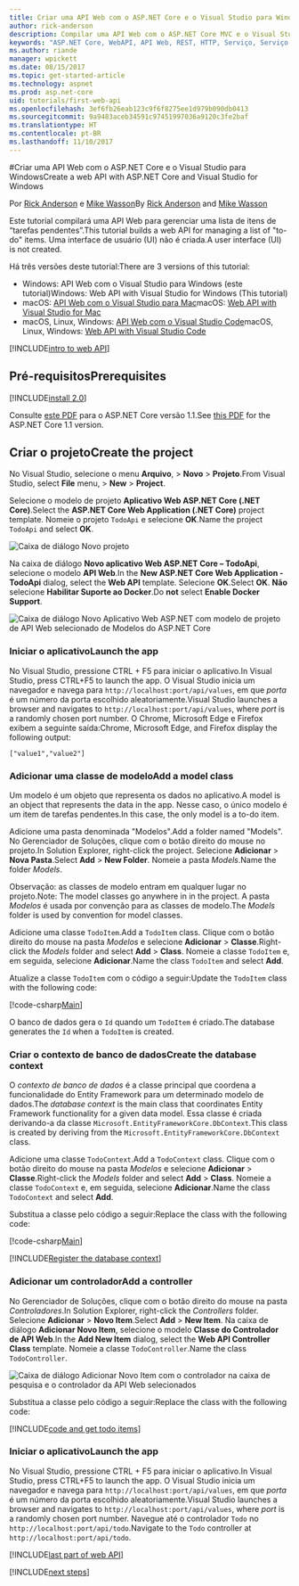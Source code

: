 ```yaml
---
title: Criar uma API Web com o ASP.NET Core e o Visual Studio para Windows
author: rick-anderson
description: Compilar uma API Web com o ASP.NET Core MVC e o Visual Studio para Windows
keywords: "ASP.NET Core, WebAPI, API Web, REST, HTTP, Serviço, Serviço HTTP"
ms.author: riande
manager: wpickett
ms.date: 08/15/2017
ms.topic: get-started-article
ms.technology: aspnet
ms.prod: asp.net-core
uid: tutorials/first-web-api
ms.openlocfilehash: 3ef6fb26eab123c9f6f8275ee1d979b090db0413
ms.sourcegitcommit: 9a9483aceb34591c97451997036a9120c3fe2baf
ms.translationtype: HT
ms.contentlocale: pt-BR
ms.lasthandoff: 11/10/2017
---
```

#<a name="create-a-web-api-with-aspnet-core-and-visual-studio-for-windows"></a><span data-ttu-id="a5950-104">Criar uma API Web com o ASP.NET Core e o Visual Studio para Windows</span><span class="sxs-lookup"><span data-stu-id="a5950-104">Create a web API with ASP.NET Core and Visual Studio for Windows</span></span>

<span data-ttu-id="a5950-105">Por [Rick Anderson](https://twitter.com/RickAndMSFT) e [Mike Wasson](https://github.com/mikewasson)</span><span class="sxs-lookup"><span data-stu-id="a5950-105">By [Rick Anderson](https://twitter.com/RickAndMSFT) and [Mike Wasson](https://github.com/mikewasson)</span></span>

<span data-ttu-id="a5950-106">Este tutorial compilará uma API Web para gerenciar uma lista de itens de “tarefas pendentes”.</span><span class="sxs-lookup"><span data-stu-id="a5950-106">This tutorial builds a web API for managing a list of "to-do" items.</span></span> <span data-ttu-id="a5950-107">Uma interface de usuário (UI) não é criada.</span><span class="sxs-lookup"><span data-stu-id="a5950-107">A user interface (UI) is not created.</span></span>

<span data-ttu-id="a5950-108">Há três versões deste tutorial:</span><span class="sxs-lookup"><span data-stu-id="a5950-108">There are 3 versions of this tutorial:</span></span>

* <span data-ttu-id="a5950-109">Windows: API Web com o Visual Studio para Windows (este tutorial)</span><span class="sxs-lookup"><span data-stu-id="a5950-109">Windows: Web API with Visual Studio for Windows (This tutorial)</span></span>
* <span data-ttu-id="a5950-110">macOS: [API Web com o Visual Studio para Mac](xref:tutorials/first-web-api-mac)</span><span class="sxs-lookup"><span data-stu-id="a5950-110">macOS: [Web API with Visual Studio for Mac](xref:tutorials/first-web-api-mac)</span></span>
* <span data-ttu-id="a5950-111">macOS, Linux, Windows: [API Web com o Visual Studio Code](xref:tutorials/web-api-vsc)</span><span class="sxs-lookup"><span data-stu-id="a5950-111">macOS, Linux, Windows: [Web API with Visual Studio Code](xref:tutorials/web-api-vsc)</span></span>

<!-- WARNING: The code AND images in this doc are used by uid: tutorials/web-api-vsc, tutorials/first-web-api-mac and tutorials/first-web-api. If you change any code/images in this tutorial, update uid: tutorials/web-api-vsc -->

[!INCLUDE[intro to web API](../includes/webApi/intro.md)]

## <a name="prerequisites"></a><span data-ttu-id="a5950-112">Pré-requisitos</span><span class="sxs-lookup"><span data-stu-id="a5950-112">Prerequisites</span></span>

[!INCLUDE[install 2.0](../includes/install2.0.md)]

<span data-ttu-id="a5950-113">Consulte [este PDF](https://github.com/aspnet/Docs/blob/master/aspnetcore/tutorials/first-web-api/_static/_webAPI.pdf) para o ASP.NET Core versão 1.1.</span><span class="sxs-lookup"><span data-stu-id="a5950-113">See [this PDF](https://github.com/aspnet/Docs/blob/master/aspnetcore/tutorials/first-web-api/_static/_webAPI.pdf) for the ASP.NET Core 1.1 version.</span></span>

## <a name="create-the-project"></a><span data-ttu-id="a5950-114">Criar o projeto</span><span class="sxs-lookup"><span data-stu-id="a5950-114">Create the project</span></span>

<span data-ttu-id="a5950-115">No Visual Studio, selecione o menu **Arquivo**, > **Novo** > **Projeto**.</span><span class="sxs-lookup"><span data-stu-id="a5950-115">From Visual Studio, select **File** menu, > **New** > **Project**.</span></span>

<span data-ttu-id="a5950-116">Selecione o modelo de projeto **Aplicativo Web ASP.NET Core (.NET Core)**.</span><span class="sxs-lookup"><span data-stu-id="a5950-116">Select the **ASP.NET Core Web Application (.NET Core)** project template.</span></span> <span data-ttu-id="a5950-117">Nomeie o projeto `TodoApi` e selecione **OK**.</span><span class="sxs-lookup"><span data-stu-id="a5950-117">Name the project `TodoApi` and select **OK**.</span></span>

![Caixa de diálogo Novo projeto](first-web-api/_static/new-project.png)

<span data-ttu-id="a5950-119">Na caixa de diálogo **Novo aplicativo Web ASP.NET Core – TodoApi**, selecione o modelo **API Web**.</span><span class="sxs-lookup"><span data-stu-id="a5950-119">In the **New ASP.NET Core Web Application - TodoApi** dialog, select the **Web API** template.</span></span> <span data-ttu-id="a5950-120">Selecione **OK**.</span><span class="sxs-lookup"><span data-stu-id="a5950-120">Select **OK**.</span></span> <span data-ttu-id="a5950-121">**Não** selecione **Habilitar Suporte ao Docker**.</span><span class="sxs-lookup"><span data-stu-id="a5950-121">Do **not** select **Enable Docker Support**.</span></span>

![Caixa de diálogo Novo Aplicativo Web ASP.NET com modelo de projeto de API Web selecionado de Modelos do ASP.NET Core](first-web-api/_static/web-api-project.png)

### <a name="launch-the-app"></a><span data-ttu-id="a5950-123">Iniciar o aplicativo</span><span class="sxs-lookup"><span data-stu-id="a5950-123">Launch the app</span></span>

<span data-ttu-id="a5950-124">No Visual Studio, pressione CTRL + F5 para iniciar o aplicativo.</span><span class="sxs-lookup"><span data-stu-id="a5950-124">In Visual Studio, press CTRL+F5 to launch the app.</span></span> <span data-ttu-id="a5950-125">O Visual Studio inicia um navegador e navega para `http://localhost:port/api/values`, em que *porta* é um número da porta escolhido aleatoriamente.</span><span class="sxs-lookup"><span data-stu-id="a5950-125">Visual Studio launches a browser and navigates to `http://localhost:port/api/values`, where *port* is a randomly chosen port number.</span></span> <span data-ttu-id="a5950-126">O Chrome, Microsoft Edge e Firefox exibem a seguinte saída:</span><span class="sxs-lookup"><span data-stu-id="a5950-126">Chrome, Microsoft Edge, and Firefox display the following output:</span></span>

```
["value1","value2"]
```

### <a name="add-a-model-class"></a><span data-ttu-id="a5950-127">Adicionar uma classe de modelo</span><span class="sxs-lookup"><span data-stu-id="a5950-127">Add a model class</span></span>

<span data-ttu-id="a5950-128">Um modelo é um objeto que representa os dados no aplicativo.</span><span class="sxs-lookup"><span data-stu-id="a5950-128">A model is an object that represents the data in the app.</span></span> <span data-ttu-id="a5950-129">Nesse caso, o único modelo é um item de tarefas pendentes.</span><span class="sxs-lookup"><span data-stu-id="a5950-129">In this case, the only model is a to-do item.</span></span>

<span data-ttu-id="a5950-130">Adicione uma pasta denominada "Modelos".</span><span class="sxs-lookup"><span data-stu-id="a5950-130">Add a folder named "Models".</span></span> <span data-ttu-id="a5950-131">No Gerenciador de Soluções, clique com o botão direito do mouse no projeto.</span><span class="sxs-lookup"><span data-stu-id="a5950-131">In Solution Explorer, right-click the project.</span></span> <span data-ttu-id="a5950-132">Selecione **Adicionar** > **Nova Pasta**.</span><span class="sxs-lookup"><span data-stu-id="a5950-132">Select **Add** > **New Folder**.</span></span> <span data-ttu-id="a5950-133">Nomeie a pasta *Models*.</span><span class="sxs-lookup"><span data-stu-id="a5950-133">Name the folder *Models*.</span></span>

<span data-ttu-id="a5950-134">Observação: as classes de modelo entram em qualquer lugar no projeto.</span><span class="sxs-lookup"><span data-stu-id="a5950-134">Note: The model classes go anywhere in in the project.</span></span> <span data-ttu-id="a5950-135">A pasta *Modelos* é usada por convenção para as classes de modelo.</span><span class="sxs-lookup"><span data-stu-id="a5950-135">The *Models* folder is used by convention for model classes.</span></span>

<span data-ttu-id="a5950-136">Adicione uma classe `TodoItem`.</span><span class="sxs-lookup"><span data-stu-id="a5950-136">Add a `TodoItem` class.</span></span> <span data-ttu-id="a5950-137">Clique com o botão direito do mouse na pasta *Modelos* e selecione **Adicionar** > **Classe**.</span><span class="sxs-lookup"><span data-stu-id="a5950-137">Right-click the *Models* folder and select **Add** > **Class**.</span></span> <span data-ttu-id="a5950-138">Nomeie a classe `TodoItem` e, em seguida, selecione **Adicionar**.</span><span class="sxs-lookup"><span data-stu-id="a5950-138">Name the class `TodoItem` and select **Add**.</span></span>

<span data-ttu-id="a5950-139">Atualize a classe `TodoItem` com o código a seguir:</span><span class="sxs-lookup"><span data-stu-id="a5950-139">Update the `TodoItem` class with the following code:</span></span>

[!code-csharp[Main](first-web-api/sample/TodoApi/Models/TodoItem.cs)]

<span data-ttu-id="a5950-140">O banco de dados gera o `Id` quando um `TodoItem` é criado.</span><span class="sxs-lookup"><span data-stu-id="a5950-140">The database generates the `Id` when a `TodoItem` is created.</span></span>

### <a name="create-the-database-context"></a><span data-ttu-id="a5950-141">Criar o contexto de banco de dados</span><span class="sxs-lookup"><span data-stu-id="a5950-141">Create the database context</span></span>

<span data-ttu-id="a5950-142">O *contexto de banco de dados* é a classe principal que coordena a funcionalidade do Entity Framework para um determinado modelo de dados.</span><span class="sxs-lookup"><span data-stu-id="a5950-142">The *database context* is the main class that coordinates Entity Framework functionality for a given data model.</span></span> <span data-ttu-id="a5950-143">Essa classe é criada derivando-a da classe `Microsoft.EntityFrameworkCore.DbContext`.</span><span class="sxs-lookup"><span data-stu-id="a5950-143">This class is created by deriving from the `Microsoft.EntityFrameworkCore.DbContext` class.</span></span>

<span data-ttu-id="a5950-144">Adicione uma classe `TodoContext`.</span><span class="sxs-lookup"><span data-stu-id="a5950-144">Add a `TodoContext` class.</span></span> <span data-ttu-id="a5950-145">Clique com o botão direito do mouse na pasta *Modelos* e selecione **Adicionar** > **Classe**.</span><span class="sxs-lookup"><span data-stu-id="a5950-145">Right-click the *Models* folder and select **Add** > **Class**.</span></span> <span data-ttu-id="a5950-146">Nomeie a classe `TodoContext` e, em seguida, selecione **Adicionar**.</span><span class="sxs-lookup"><span data-stu-id="a5950-146">Name the class `TodoContext` and select **Add**.</span></span>

<span data-ttu-id="a5950-147">Substitua a classe pelo código a seguir:</span><span class="sxs-lookup"><span data-stu-id="a5950-147">Replace the class with the following code:</span></span>

[!code-csharp[Main](first-web-api/sample/TodoApi/Models/TodoContext.cs)]

[!INCLUDE[Register the database context](../includes/webApi/register_dbContext.md)]

### <a name="add-a-controller"></a><span data-ttu-id="a5950-148">Adicionar um controlador</span><span class="sxs-lookup"><span data-stu-id="a5950-148">Add a controller</span></span>

<span data-ttu-id="a5950-149">No Gerenciador de Soluções, clique com o botão direito do mouse na pasta *Controladores*.</span><span class="sxs-lookup"><span data-stu-id="a5950-149">In Solution Explorer, right-click the *Controllers* folder.</span></span> <span data-ttu-id="a5950-150">Selecione **Adicionar** > **Novo Item**.</span><span class="sxs-lookup"><span data-stu-id="a5950-150">Select **Add** > **New Item**.</span></span> <span data-ttu-id="a5950-151">Na caixa de diálogo **Adicionar Novo Item**, selecione o modelo **Classe do Controlador de API Web**.</span><span class="sxs-lookup"><span data-stu-id="a5950-151">In the **Add New Item** dialog, select the **Web API Controller Class** template.</span></span> <span data-ttu-id="a5950-152">Nomeie a classe `TodoController`.</span><span class="sxs-lookup"><span data-stu-id="a5950-152">Name the class `TodoController`.</span></span>

![Caixa de diálogo Adicionar Novo Item com o controlador na caixa de pesquisa e o controlador da API Web selecionados](first-web-api/_static/new_controller.png)

<span data-ttu-id="a5950-154">Substitua a classe pelo código a seguir:</span><span class="sxs-lookup"><span data-stu-id="a5950-154">Replace the class with the following code:</span></span>

[!INCLUDE[code and get todo items](../includes/webApi/getTodoItems.md)]

### <a name="launch-the-app"></a><span data-ttu-id="a5950-155">Iniciar o aplicativo</span><span class="sxs-lookup"><span data-stu-id="a5950-155">Launch the app</span></span>

<span data-ttu-id="a5950-156">No Visual Studio, pressione CTRL + F5 para iniciar o aplicativo.</span><span class="sxs-lookup"><span data-stu-id="a5950-156">In Visual Studio, press CTRL+F5 to launch the app.</span></span> <span data-ttu-id="a5950-157">O Visual Studio inicia um navegador e navega para `http://localhost:port/api/values`, em que *porta* é um número da porta escolhido aleatoriamente.</span><span class="sxs-lookup"><span data-stu-id="a5950-157">Visual Studio launches a browser and navigates to `http://localhost:port/api/values`, where *port* is a randomly chosen port number.</span></span> <span data-ttu-id="a5950-158">Navegue até o controlador `Todo` no `http://localhost:port/api/todo`.</span><span class="sxs-lookup"><span data-stu-id="a5950-158">Navigate to the `Todo` controller at `http://localhost:port/api/todo`.</span></span>

[!INCLUDE[last part of web API](../includes/webApi/end.md)]

[!INCLUDE[next steps](../includes/webApi/next.md)]

